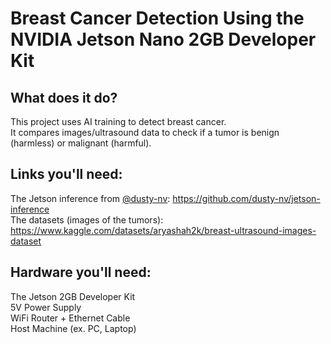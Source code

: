 # Breast Cancer Detection Using the NVIDIA Jetson Nano 2GB Developer Kit
## What does it do?
This project uses AI training to detect breast cancer. <br />
It compares images/ultrasound data to check if a tumor is benign (harmless) or malignant (harmful). <br />

## Links you'll need:
The Jetson inference from [@dusty-nv](https://github.com/dusty-nv/): https://github.com/dusty-nv/jetson-inference <br />
The datasets (images of the tumors): https://www.kaggle.com/datasets/aryashah2k/breast-ultrasound-images-dataset

## Hardware you'll need:
The Jetson 2GB Developer Kit <br />
5V Power Supply <br />
WiFi Router + Ethernet Cable <br />
Host Machine (ex. PC, Laptop) <br />
